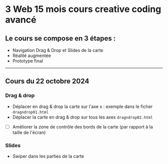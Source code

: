 # 3 Web 15 mois cours creative coding avancé

## Le cours se compose en 3 étapes :
- Navigation Drag & Drop et Slides de la carte
- Réalité augmentée
- Prototype final

---

## Cours du 22 octobre 2024

### Drag & drop
- Déplacer en drag & drop la carte sur l'axe x : exemple dans le ficher `dragndrop01.html`
- Déplacer la carte en drag & drop sur tous les axes `dragndrop02.html`

- [ ] Améliorer la zone de contrôle des bords de la carte (par rapport à la taille de l'écran)

### Slides
- Swiper dans les parties de la carte